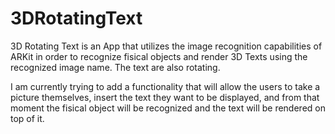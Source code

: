 # 3DRotatingText

3D Rotating Text is an App that utilizes the image recognition capabilities of ARKit in order to recognize fisical objects
and render 3D Texts using the recognized image name. The text are also rotating.

I am currently trying to add a functionality that will allow the users to take a picture themselves, insert the text they want
to be displayed, and from that moment the fisical object will be recognized and the text will be rendered on top of it.
